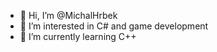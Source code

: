 - 👋 Hi, I’m @MichalHrbek
- 👀 I’m interested in C# and game development
- 🌱 I’m currently learning C++
<!---- 💞️ I’m looking to collaborate on ...--->
<!---- 📫 You can reach me at michal@dee.cz--->

<!---
MichalHrbek/MichalHrbek is a ✨ special ✨ repository because its `README.md` (this file) appears on your GitHub profile.
You can click the Preview link to take a look at your changes.
--->
